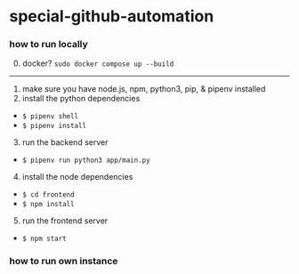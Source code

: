 # special-github-automation

### how to run locally

0. docker? `sudo docker compose up --build`
---

1. make sure you have node.js, npm, python3, pip, & pipenv installed
2. install the python dependencies 
- `$ pipenv shell`
- `$ pipenv install`
3. run the backend server
- `$ pipenv run python3 app/main.py`
4. install the node dependencies
- `$ cd frontend`
- `$ npm install`
5. run the frontend server
- `$ npm start`

### how to run own instance

